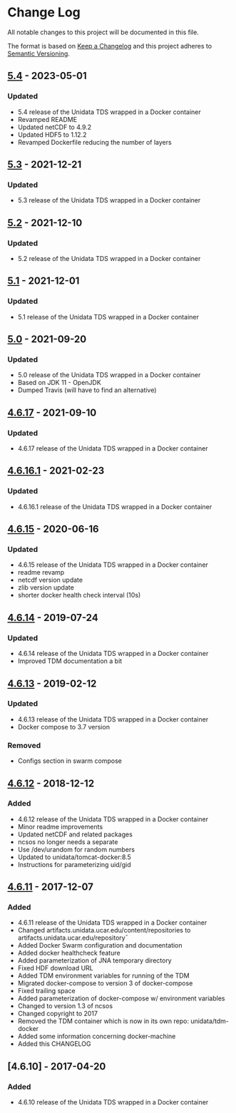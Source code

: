 # Change Log
All notable changes to this project will be documented in this file.

The format is based on [Keep a Changelog](http://keepachangelog.com/)
and this project adheres to [Semantic Versioning](http://semver.org/).

## [5.4] - 2023-05-01
### Updated
- 5.4 release of the Unidata TDS wrapped in a Docker container
- Revamped README
- Updated netCDF to 4.9.2
- Updated HDF5 to 1.12.2
- Revamped Dockerfile reducing the number of layers

## [5.3] - 2021-12-21
### Updated
- 5.3 release of the Unidata TDS wrapped in a Docker container

## [5.2] - 2021-12-10
### Updated
- 5.2 release of the Unidata TDS wrapped in a Docker container

## [5.1] - 2021-12-01
### Updated
- 5.1 release of the Unidata TDS wrapped in a Docker container

## [5.0] - 2021-09-20
### Updated
- 5.0 release of the Unidata TDS wrapped in a Docker container
- Based on JDK 11 - OpenJDK
- Dumped Travis (will have to find an alternative)

## [4.6.17] - 2021-09-10
### Updated
- 4.6.17 release of the Unidata TDS wrapped in a Docker container

## [4.6.16.1] - 2021-02-23
### Updated
- 4.6.16.1 release of the Unidata TDS wrapped in a Docker container

## [4.6.15] - 2020-06-16
### Updated
- 4.6.15 release of the Unidata TDS wrapped in a Docker container
- readme revamp
- netcdf version update
- zlib version update
- shorter docker health check interval (10s)

## [4.6.14] - 2019-07-24
### Updated
- 4.6.14 release of the Unidata TDS wrapped in a Docker container
- Improved TDM documentation a bit

## [4.6.13] - 2019-02-12
### Updated
- 4.6.13 release of the Unidata TDS wrapped in a Docker container
- Docker compose to 3.7 version

### Removed
- Configs section in swarm compose

## [4.6.12] - 2018-12-12
### Added
- 4.6.12 release of the Unidata TDS wrapped in a Docker container
- Minor readme improvements
- Updated netCDF and related packages
- ncsos no longer needs a separate
- Use /dev/urandom for random numbers
- Updated to unidata/tomcat-docker:8.5
- Instructions for parameterizing uid/gid

## [4.6.11] - 2017-12-07
### Added
- 4.6.11 release of the Unidata TDS wrapped in a Docker container
- Changed artifacts.unidata.ucar.edu/content/repositories to artifacts.unidata.ucar.edu/repository¯
- Added Docker Swarm configuration and documentation
- Added docker healthcheck feature
- Added parameterization of JNA temporary directory
- Fixed HDF download URL
- Added TDM environment variables for running of the TDM
- Migrated docker-compose to version 3 of docker-compose
- Fixed trailing space
- Added parameterization of docker-compose w/ environment variables
- Changed to version 1.3 of ncsos
- Changed copyright to 2017
- Removed the TDM container which is now in its own repo: unidata/tdm-docker
- Added some information concerning docker-machine
- Added this CHANGELOG

## [4.6.10] - 2017-04-20
### Added
- 4.6.10 release of the Unidata TDS wrapped in a Docker container

[Unreleased]: https://github.com/Unidata/thredds-docker/compare/v5.4...HEAD
[5.4]: https://github.com/Unidata/thredds-docker/compare/v5.3...v5.4
[5.3]: https://github.com/Unidata/thredds-docker/compare/v5.2...v5.3
[5.2]: https://github.com/Unidata/thredds-docker/compare/v5.1...v5.2
[5.1]: https://github.com/Unidata/thredds-docker/compare/v5.0...v5.1
[5.0]: https://github.com/Unidata/thredds-docker/compare/v4.6.17...v5.0
[4.6.17]: https://github.com/Unidata/thredds-docker/compare/v4.6.16.1...v4.6.17
[4.6.16.1]: https://github.com/Unidata/thredds-docker/compare/v4.6.15...v4.6.16.1
[4.6.15]: https://github.com/Unidata/thredds-docker/compare/v4.6.14...v4.6.15
[4.6.14]: https://github.com/Unidata/thredds-docker/compare/v4.6.13...v4.6.14
[4.6.13]: https://github.com/Unidata/thredds-docker/compare/v4.6.12...v4.6.13
[4.6.12]: https://github.com/Unidata/thredds-docker/compare/v4.6.11...v4.6.12
[4.6.11]: https://github.com/Unidata/thredds-docker/compare/v4.6.10...v4.6.11

